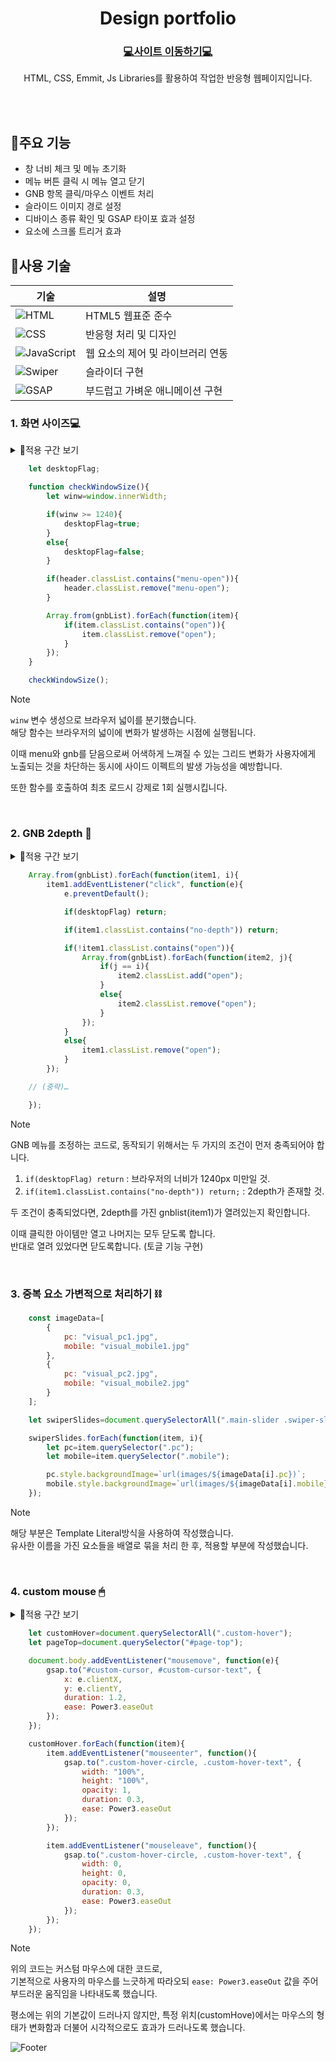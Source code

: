 <div align="center">
	<h1>Design portfolio</h1>
	<h3><a href=https://himneja64.github.io/design_portfolio1>💻사이트 이동하기💻</a></h3>
	<p>HTML, CSS, Emmit, Js Libraries를 활용하여 작업한 반응형 웹페이지입니다.</p>
</div>
<br/>
<div align="end">

</div>

<br/>

## 📌주요 기능
- 창 너비 체크 및 메뉴 초기화
- 메뉴 버튼 클릭 시 메뉴 열고 닫기
- GNB 항목 클릭/마우스 이벤트 처리
- 슬라이드 이미지 경로 설정
- 디바이스 종류 확인 및 GSAP 타이포 효과 설정
- 요소에 스크롤 트리거 효과

## 🧩사용 기술
|기술|설명|
|---|---|
|![HTML](https://img.shields.io/badge/-HTML-F05032?style=flat-square&logo=html5&logoColor=ffffff)|HTML5 웹표준 준수|
|![CSS](https://img.shields.io/badge/-CSS-007ACC?style=flat-square&logo=css3)|반응형 처리 및 디자인|
|![JavaScript](https://img.shields.io/badge/-JavaScript-dc8d2d?style=flat-square&logo=javascript&logoColor=ffffff)|웹 요소의 제어 및 라이브러리 연동|
|![Swiper](https://img.shields.io/badge/Swiper-6332F6?logo=swiper&logoColor=white&style=flat-square) |슬라이더 구현|
|![GSAP](https://img.shields.io/badge/GSAP-88CE02?logo=greensock&logoColor=white&style=flat-square)|부드럽고 가벼운 애니메이션 구현|

### 1. 화면 사이즈💻
<details>
	<summary>💛적용 구간 보기</summary>
	|: 동작 이전 :|: 동작 이후 :|
	|***|***|
	| ![Image](https://github.com/user-attachments/assets/b069f0a6-38fb-4ae4-9b81-97178c28e63d) | ![Image](https://github.com/user-attachments/assets/3ad59cb0-abe9-4665-867f-4396e9f45327) |
</details>

```javascript
	let desktopFlag;

	function checkWindowSize(){
		let winw=window.innerWidth;

		if(winw >= 1240){
			desktopFlag=true;
		}
		else{
			desktopFlag=false;
		}

		if(header.classList.contains("menu-open")){
			header.classList.remove("menu-open");
		}

		Array.from(gnbList).forEach(function(item){
			if(item.classList.contains("open")){
				item.classList.remove("open");
			}
		});
	}

	checkWindowSize();
```

> [!NOTE]  
>`winw` 변수 생성으로 브라우저 넓이를 분기했습니다.  
해당 함수는 브라우저의 넓이에 변화가 발생하는 시점에 실행됩니다.  
>
>이때 menu와 gnb를 닫음으로써 어색하게 느껴질 수 있는 그리드 변화가 사용자에게 노출되는 것을 차단하는 동시에 사이드 이펙트의 발생 가능성을 예방합니다.
>
> 또한 함수를 호출하여 최초 로드시 강제로 1회 실행시킵니다.

<br>

### 2. GNB 2depth 📂
<details>
	<summary>💛적용 구간 보기</summary>
	|: 동작 이전 :|: 동작 이후 :|
	|***|***|
	| ![Image](https://github.com/user-attachments/assets/71f8fc4e-bb01-4e27-a64c-6f01e772b108) | ![Image](https://github.com/user-attachments/assets/aed3da53-6b0b-4175-bd75-4ced48a1a992) |
</details>

```javascript
	Array.from(gnbList).forEach(function(item1, i){
		item1.addEventListener("click", function(e){
			e.preventDefault();

			if(desktopFlag) return;

			if(item1.classList.contains("no-depth")) return;

			if(!item1.classList.contains("open")){
				Array.from(gnbList).forEach(function(item2, j){
					if(j == i){
						item2.classList.add("open");
					}
					else{
						item2.classList.remove("open");
					}
				});
			}
			else{
				item1.classList.remove("open");
			}
		});

	// (중략)…

	});
```

> [!NOTE]  
> GNB 메뉴를 조정하는 코드로, 동작되기 위해서는 두 가지의 조건이 먼저 충족되어야 합니다.  
> 1. `if(desktopFlag) return` : 브라우저의 너비가 1240px 미만일 것.
> 1. `if(item1.classList.contains("no-depth")) return;` : 2depth가 존재할 것.
>
> 두 조건이 충족되었다면, 2depth를 가진 gnblist(item1)가 열려있는지 확인합니다.
>
> 이때 클릭한 아이템만 열고 나머지는 모두 닫도록 합니다.  
> 반대로 열려 있었다면 닫도록합니다. (토글 기능 구현)

<br>

### 3. 중복 요소 가변적으로 처리하기 ⛓

```javascript
	const imageData=[
		{
			pc: "visual_pc1.jpg",
			mobile: "visual_mobile1.jpg"
		},
		{
			pc: "visual_pc2.jpg",
			mobile: "visual_mobile2.jpg"
		}
	];

	let swiperSlides=document.querySelectorAll(".main-slider .swiper-slide");

	swiperSlides.forEach(function(item, i){
		let pc=item.querySelector(".pc");
		let mobile=item.querySelector(".mobile");

		pc.style.backgroundImage=`url(images/${imageData[i].pc})`;
		mobile.style.backgroundImage=`url(images/${imageData[i].mobile})`;
	});
```

> [!NOTE]  
> 해당 부분은 Template Literal방식을 사용하여 작성했습니다.  
> 유사한 이름을 가진 요소들을 배열로 묶을 처리 한 후, 적용할 부분에 작성했습니다.

<br>

### 4. custom mouse 🖱
<details>
	<summary>💛적용 구간 보기</summary>
	|: 동작 :|
	|***|
	| https://github.com/user-attachments/assets/029d4194-50df-4f3b-bf20-0e6085fd4d6d |
</details>

```javascript
	let customHover=document.querySelectorAll(".custom-hover");
	let pageTop=document.querySelector("#page-top");

	document.body.addEventListener("mousemove", function(e){
		gsap.to("#custom-cursor, #custom-cursor-text", {
			x: e.clientX,
			y: e.clientY,
			duration: 1.2,
			ease: Power3.easeOut
		});
	});

	customHover.forEach(function(item){
		item.addEventListener("mouseenter", function(){
			gsap.to(".custom-hover-circle, .custom-hover-text", {
				width: "100%",
				height: "100%",
				opacity: 1,
				duration: 0.3,
				ease: Power3.easeOut
			});
		});

		item.addEventListener("mouseleave", function(){
			gsap.to(".custom-hover-circle, .custom-hover-text", {
				width: 0,
				height: 0,
				opacity: 0,
				duration: 0.3,
				ease: Power3.easeOut
			});
		});
	});
```

> [!NOTE]  
> 위의 코드는 커스텀 마우스에 대한 코드로,  
> 기본적으로 사용자의 마우스를 느긋하게 따라오되 `ease: Power3.easeOut` 값을 주어 부드러운 움직임을 나타내도록 했습니다.
>
> 평소에는 위의 기본값이 드러나지 않지만, 특정 위치(customHove)에서는 마우스의 형태가 변화함과 더불어 시각적으로도 효과가 드러나도록 했습니다.


![Footer](https://capsule-render.vercel.app/api?type=waving&color=auto&height=200&section=footer)
